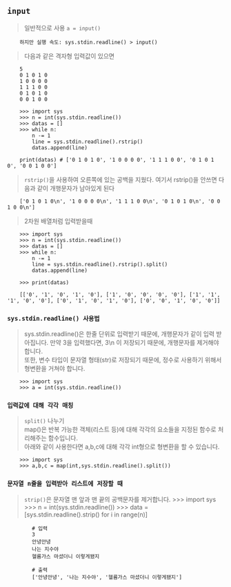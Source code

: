 
## `input`
> 일반적으로 사용 `a = input()`


        하지만 실행 속도: sys.stdin.readline() > input()  


> 다음과 같은 격자형 입력값이 있으면 

        5
        0 1 0 1 0
        1 0 0 0 0
        1 1 1 0 0
        0 1 0 1 0
        0 0 1 0 0   

        >>> import sys
        >>> n = int(sys.stdin.readline())
        >>> datas = []
        >>> while n:
            n -= 1
            line = sys.stdin.readline().rstrip()
            datas.append(line)

        print(datas) # ['0 1 0 1 0', '1 0 0 0 0', '1 1 1 0 0', '0 1 0 1 0', '0 0 1 0 0']

> `rstrip()`을 사용하여 오른쪽에 있는 공백을 지웠다. 여기서 rstrip()을 안쓰면 다음과 같이 개행문자가 남아있게 된다

        ['0 1 0 1 0\n', '1 0 0 0 0\n', '1 1 1 0 0\n', '0 1 0 1 0\n', '0 0 1 0 0\n']


> 2차원 배열처럼 입력받을때 

        >>> import sys
        >>> n = int(sys.stdin.readline())
        >>> datas = []
        >>> while n:
            n -= 1
            line = sys.stdin.readline().rstrip().split()
            datas.append(line)

        >>> print(datas)

        [['0', '1', '0', '1', '0'], ['1', '0', '0', '0', '0'], ['1', '1', '1', '0', '0'], ['0', '1', '0', '1', '0'], ['0', '0', '1', '0', '0']]


### `sys.stdin.readline() 사용법`
> sys.stdin.readline()은 한줄 단위로 입력받기 때문에, 개행문자가 같이 입력 받아집니다.
만약 3을 입력했다면, 3\n 이 저장되기 때문에, 개행문자를 제거해야 합니다.</br>
또한, 변수 타입이 문자열 형태(str)로 저장되기 때문에, 정수로 사용하기 위해서 형변환을 거쳐야 합니다.

        >>> import sys
        >>> a = int(sys.stdin.readline())

### `입력값에 대해 각각 매칭`
>`split()` 나누기 <br>
>map()은 반복 가능한 객체(리스트 등)에 대해 각각의 요소들을 지정된 함수로 처리해주는 함수입니다.</br>
아래와 같이 사용한다면 a,b,c에 대해 각각 int형으로 형변환을 할 수 있습니다.

        >>> import sys
        >>> a,b,c = map(int,sys.stdin.readline().split())

### `문자열 n줄을 입력받아 리스트에 저장할 때`
> `strip()`은 문자열 맨 앞과 맨 끝의 공백문자를 제거합니다.
            >>> import sys
            >>> n = int(sys.stdin.readline())
            >>> data = [sys.stdin.readline().strip() for i in range(n)]

            # 입력
            3
            안녕안녕
            나는 지수야
            헬륨가스 마셨더니 이렇게됐지

            # 출력
            ['안녕안녕', '나는 지수야', '헬륨가스 마셨더니 이렇게됐지']